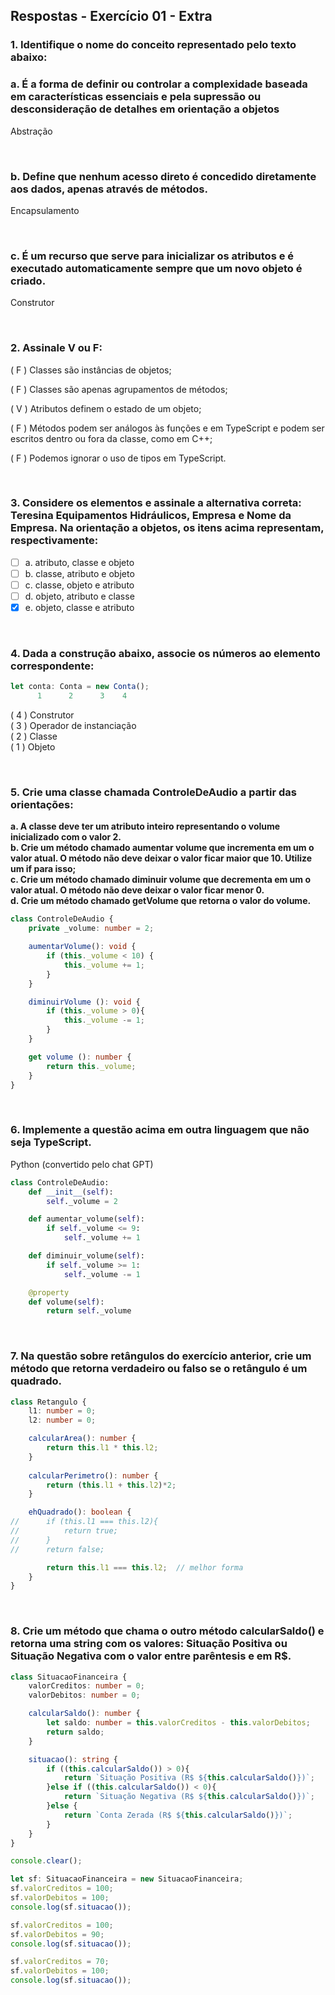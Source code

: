 ## Respostas - Exercício 01 - Extra

### 1. Identifique o nome do conceito representado pelo texto abaixo:
### a. É a forma de definir ou controlar a complexidade baseada em características essenciais e pela supressão ou desconsideração de detalhes em orientação a objetos 

Abstração

<br>

### b. Define  que  nenhum  acesso  direto  é  concedido  diretamente  aos  dados, apenas através de métodos.

Encapsulamento

<br>

### c. É um recurso que serve para inicializar os atributos e é executado automaticamente sempre que um novo objeto é criado.

Construtor

<br>

### 2. Assinale V ou F:

( F ) Classes são instâncias de objetos;

( F ) Classes são apenas agrupamentos de métodos;

( V ) Atributos definem o estado de um objeto;

( F ) Métodos podem ser análogos às funções e em TypeScript e podem ser escritos dentro ou fora da classe, como em C++;

( F ) Podemos ignorar o uso de tipos em TypeScript.

<br>

### 3. Considere os elementos e assinale a alternativa correta: Teresina Equipamentos Hidráulicos, Empresa e Nome da Empresa. Na orientação a objetos, os itens acima representam, respectivamente: 

- [ ] a. atributo, classe e objeto   
- [ ] b. classe, atributo e objeto  
- [ ] c. classe, objeto e atributo  
- [ ] d. objeto, atributo e classe  
- [x] e. objeto, classe e atributo

<br>

### 4. Dada a construção abaixo, associe os números ao elemento correspondente:

~~~TypeScript
let conta: Conta = new Conta();  
      1      2      3    4
~~~

( 4 ) Construtor  
( 3 ) Operador de instanciação  
( 2 ) Classe  
( 1 ) Objeto  

<br>

### 5. Crie uma classe chamada ControleDeAudio a partir das orientações:

**a. A classe deve ter um atributo inteiro representando o volume inicializado com o valor 2.**  
**b. Crie um método chamado aumentar volume que incrementa em um o valor atual. O método não deve deixar o valor ficar maior que 10. Utilize um if para isso;**  
**c. Crie um método chamado diminuir volume que decrementa em um o valor atual. O método não deve deixar o valor ficar menor 0.**  
**d. Crie um método chamado getVolume que retorna o valor do volume.**  

~~~TypeScript
class ControleDeAudio {
    private _volume: number = 2;

    aumentarVolume(): void {
        if (this._volume < 10) {
            this._volume += 1;                
        }
    }

    diminuirVolume (): void {
        if (this._volume > 0){
            this._volume -= 1;
        }
    }

    get volume (): number {
        return this._volume;
    }
}
~~~

<br>

### 6. Implemente a questão acima em outra linguagem que não seja TypeScript.  

Python (convertido pelo chat GPT)  

~~~Python
class ControleDeAudio:
    def __init__(self):
        self._volume = 2

    def aumentar_volume(self):
        if self._volume <= 9:
            self._volume += 1

    def diminuir_volume(self):
        if self._volume >= 1:
            self._volume -= 1

    @property
    def volume(self):
        return self._volume
~~~  

<br>

### 7. Na questão sobre retângulos do exercício anterior, crie um método que retorna verdadeiro ou falso se o retângulo é um quadrado. 

~~~typeScript
class Retangulo {
    l1: number = 0;
    l2: number = 0;

    calcularArea(): number {
        return this.l1 * this.l2;
    }
    
    calcularPerimetro(): number {
        return (this.l1 + this.l2)*2;
    }

    ehQuadrado(): boolean {
//      if (this.l1 === this.l2){
//          return true;
//      }
//      return false;

        return this.l1 === this.l2;  // melhor forma
    }
}
~~~  

<br>

### 8. Crie um método que chama o outro método calcularSaldo() e retorna uma string com os valores: Situação Positiva ou Situação Negativa com o valor entre parêntesis e em R$. 
 
~~~typeScript
class SituacaoFinanceira {
    valorCreditos: number = 0;
    valorDebitos: number = 0;

    calcularSaldo(): number {
        let saldo: number = this.valorCreditos - this.valorDebitos;
        return saldo;
    }

    situacao(): string {
        if ((this.calcularSaldo()) > 0){
            return `Situação Positiva (R$ ${this.calcularSaldo()})`;
        }else if ((this.calcularSaldo()) < 0){
            return `Situação Negativa (R$ ${this.calcularSaldo()})`;
        }else {
            return `Conta Zerada (R$ ${this.calcularSaldo()})`;
        }
    }
}

console.clear();

let sf: SituacaoFinanceira = new SituacaoFinanceira;
sf.valorCreditos = 100;
sf.valorDebitos = 100;
console.log(sf.situacao());

sf.valorCreditos = 100;
sf.valorDebitos = 90;
console.log(sf.situacao());

sf.valorCreditos = 70;
sf.valorDebitos = 100;
console.log(sf.situacao());
~~~